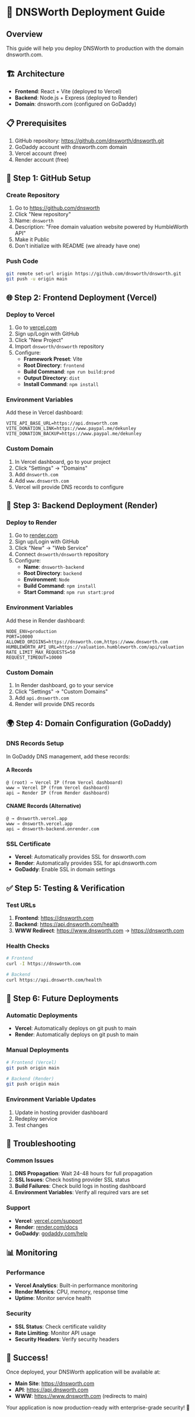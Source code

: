 # 🚀 DNSWorth Deployment Guide

## Overview
This guide will help you deploy DNSWorth to production with the domain dnsworth.com.

## 🏗️ Architecture
- **Frontend**: React + Vite (deployed to Vercel)
- **Backend**: Node.js + Express (deployed to Render)
- **Domain**: dnsworth.com (configured on GoDaddy)

## 📋 Prerequisites
1. GitHub repository: https://github.com/dnsworth/dnsworth.git
2. GoDaddy account with dnsworth.com domain
3. Vercel account (free)
4. Render account (free)

## 🎯 Step 1: GitHub Setup

### Create Repository
1. Go to https://github.com/dnsworth
2. Click "New repository"
3. Name: `dnsworth`
4. Description: "Free domain valuation website powered by HumbleWorth API"
5. Make it Public
6. Don't initialize with README (we already have one)

### Push Code
```bash
git remote set-url origin https://github.com/dnsworth/dnsworth.git
git push -u origin main
```

## 🌐 Step 2: Frontend Deployment (Vercel)

### Deploy to Vercel
1. Go to [vercel.com](https://vercel.com)
2. Sign up/Login with GitHub
3. Click "New Project"
4. Import `dnsworth/dnsworth` repository
5. Configure:
   - **Framework Preset**: Vite
   - **Root Directory**: `frontend`
   - **Build Command**: `npm run build:prod`
   - **Output Directory**: `dist`
   - **Install Command**: `npm install`

### Environment Variables
Add these in Vercel dashboard:
```
VITE_API_BASE_URL=https://api.dnsworth.com
VITE_DONATION_LINK=https://www.paypal.me/dekunley
VITE_DONATION_BACKUP=https://www.paypal.me/dekunley
```

### Custom Domain
1. In Vercel dashboard, go to your project
2. Click "Settings" → "Domains"
3. Add `dnsworth.com`
4. Add `www.dnsworth.com`
5. Vercel will provide DNS records to configure

## 🔧 Step 3: Backend Deployment (Render)

### Deploy to Render
1. Go to [render.com](https://render.com)
2. Sign up/Login with GitHub
3. Click "New" → "Web Service"
4. Connect `dnsworth/dnsworth` repository
5. Configure:
   - **Name**: `dnsworth-backend`
   - **Root Directory**: `backend`
   - **Environment**: `Node`
   - **Build Command**: `npm install`
   - **Start Command**: `npm run start:prod`

### Environment Variables
Add these in Render dashboard:
```
NODE_ENV=production
PORT=10000
ALLOWED_ORIGINS=https://dnsworth.com,https://www.dnsworth.com
HUMBLEWORTH_API_URL=https://valuation.humbleworth.com/api/valuation
RATE_LIMIT_MAX_REQUESTS=50
REQUEST_TIMEOUT=10000
```

### Custom Domain
1. In Render dashboard, go to your service
2. Click "Settings" → "Custom Domains"
3. Add `api.dnsworth.com`
4. Render will provide DNS records

## 🌍 Step 4: Domain Configuration (GoDaddy)

### DNS Records Setup
In GoDaddy DNS management, add these records:

#### A Records
```
@ (root) → Vercel IP (from Vercel dashboard)
www → Vercel IP (from Vercel dashboard)
api → Render IP (from Render dashboard)
```

#### CNAME Records (Alternative)
```
@ → dnsworth.vercel.app
www → dnsworth.vercel.app
api → dnsworth-backend.onrender.com
```

### SSL Certificate
- **Vercel**: Automatically provides SSL for dnsworth.com
- **Render**: Automatically provides SSL for api.dnsworth.com
- **GoDaddy**: Enable SSL in domain settings

## ✅ Step 5: Testing & Verification

### Test URLs
1. **Frontend**: https://dnsworth.com
2. **Backend**: https://api.dnsworth.com/health
3. **WWW Redirect**: https://www.dnsworth.com → https://dnsworth.com

### Health Checks
```bash
# Frontend
curl -I https://dnsworth.com

# Backend
curl https://api.dnsworth.com/health
```

## 🔄 Step 6: Future Deployments

### Automatic Deployments
- **Vercel**: Automatically deploys on git push to main
- **Render**: Automatically deploys on git push to main

### Manual Deployments
```bash
# Frontend (Vercel)
git push origin main

# Backend (Render)
git push origin main
```

### Environment Variable Updates
1. Update in hosting provider dashboard
2. Redeploy service
3. Test changes

## 🚨 Troubleshooting

### Common Issues
1. **DNS Propagation**: Wait 24-48 hours for full propagation
2. **SSL Issues**: Check hosting provider SSL status
3. **Build Failures**: Check build logs in hosting dashboard
4. **Environment Variables**: Verify all required vars are set

### Support
- **Vercel**: [vercel.com/support](https://vercel.com/support)
- **Render**: [render.com/docs](https://render.com/docs)
- **GoDaddy**: [godaddy.com/help](https://godaddy.com/help)

## 📊 Monitoring

### Performance
- **Vercel Analytics**: Built-in performance monitoring
- **Render Metrics**: CPU, memory, response time
- **Uptime**: Monitor service health

### Security
- **SSL Status**: Check certificate validity
- **Rate Limiting**: Monitor API usage
- **Security Headers**: Verify security headers

## 🎉 Success!
Once deployed, your DNSWorth application will be available at:
- **Main Site**: https://dnsworth.com
- **API**: https://api.dnsworth.com
- **WWW**: https://www.dnsworth.com (redirects to main)

Your application is now production-ready with enterprise-grade security! 🚀







